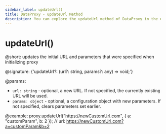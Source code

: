 ```yaml
---
sidebar_label: updateUrl()
title: DataProxy - updateUrl Method 
description: You can explore the updateUrl method of DataProxy in the documentation of the DHTMLX JavaScript UI library. Browse developer guides and API reference, try out code examples and live demos, and download a free 30-day evaluation version of DHTMLX Suite.
---
```


# updateUrl()

@short: updates the initial URL and parameters that were specified when initializing proxy

@signature: {'updateUrl?: (url?: string, params?: any) => void;'}

@params:
- `url: string` - optional, a new URL. If not specified, the currently existing URL will be used.
- `params: object` - optional, a configuration object with new parameters. If not specified, clears parameters set earlier.

@example:
proxy.updateUrl("https://newCustomUrl.com", { a: "customParam", b: 2 });
// url: https://newCustomUrl.com?a=customParam&b=2
